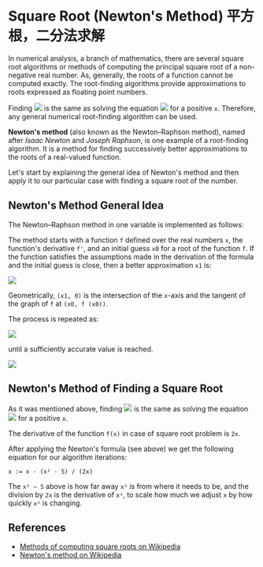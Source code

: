# Square Root (Newton's Method) 平方根，二分法求解

In numerical analysis, a branch of mathematics, there are several square root
algorithms or methods of computing the principal square root of a non-negative real
number. As, generally, the roots of a function cannot be computed exactly.
The root-finding algorithms provide approximations to roots expressed as floating
point numbers.

Finding ![](https://wikimedia.org/api/rest_v1/media/math/render/svg/bff86975b0e7944720b3e635c53c22c032a7a6f1) is
the same as solving the equation ![](https://wikimedia.org/api/rest_v1/media/math/render/svg/6cf57722151ef19ba1ca918d702b95c335e21cad) for a
positive `x`. Therefore, any general numerical root-finding algorithm can be used.

**Newton's method** (also known as the Newton–Raphson method), named after
_Isaac Newton_ and _Joseph Raphson_, is one example of a root-finding algorithm. It is a
method for finding successively better approximations to the roots of a real-valued function.

Let's start by explaining the general idea of Newton's method and then apply it to our particular
case with finding a square root of the number.

## Newton's Method General Idea

The Newton–Raphson method in one variable is implemented as follows:

The method starts with a function `f` defined over the real numbers `x`, the function's derivative `f'`, and an
initial guess `x0` for a root of the function `f`. If the function satisfies the assumptions made in the derivation
of the formula and the initial guess is close, then a better approximation `x1` is:

![](https://wikimedia.org/api/rest_v1/media/math/render/svg/52c50eca0b7c4d64ef2fdca678665b73e944cb84)

Geometrically, `(x1, 0)` is the intersection of the `x`-axis and the tangent of
the graph of `f` at `(x0, f (x0))`.

The process is repeated as:

![](https://wikimedia.org/api/rest_v1/media/math/render/svg/710c11b9ec4568d1cfff49b7c7d41e0a7829a736)

until a sufficiently accurate value is reached.

![](https://upload.wikimedia.org/wikipedia/commons/e/e0/NewtonIteration_Ani.gif)

## Newton's Method of Finding a Square Root

As it was mentioned above, finding ![](https://wikimedia.org/api/rest_v1/media/math/render/svg/bff86975b0e7944720b3e635c53c22c032a7a6f1) is
the same as solving the equation ![](https://wikimedia.org/api/rest_v1/media/math/render/svg/6cf57722151ef19ba1ca918d702b95c335e21cad) for a
positive `x`.

The derivative of the function `f(x)` in case of square root problem is `2x`.

After applying the Newton's formula (see above) we get the following equation for our algorithm iterations:

```text
x := x - (x² - S) / (2x)
```

The `x² − S` above is how far away `x²` is from where it needs to be, and the
division by `2x` is the derivative of `x²`, to scale how much we adjust `x` by how
quickly `x²` is changing.

## References

- [Methods of computing square roots on Wikipedia](https://en.wikipedia.org/wiki/Methods_of_computing_square_roots)
- [Newton's method on Wikipedia](https://en.wikipedia.org/wiki/Newton%27s_method)
